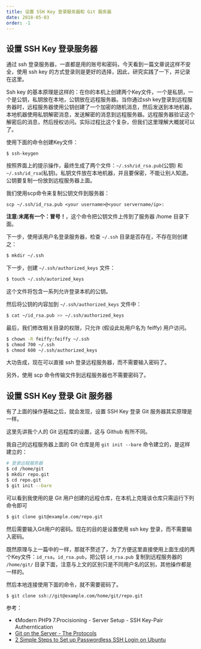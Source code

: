 ```yaml
---
title: 设置 SSH Key 登录服务器和 Git 服务器
date: 2018-05-03
order: -1
---
```


## 设置 SSH Key 登录服务器

通过 ssh 登录服务器，一直都是用的账号和密码，今天看到一篇文章说这样不安全，使用 ssh key 的方式登录则是更好的选择，因此，研究实践了一下，并记录在这里。

Ssh key 的基本原理是这样的：在你的本机上创建两个Key文件，一个是私钥，一个是公钥，私钥放在本地，公钥放在远程服务器。当你通过ssh key登录到远程服务器时，远程服务器使用公钥创建了一个加密的随机消息，然后发送到本地机器，本地机器使用私钥解密消息，发送解密的消息到远程服务器。远程服务器验证这个解密后的消息，然后授权访问。实际过程比这个复杂，但我们这里理解大概就可以了。

使用下面的命令创建Key文件：
``` shell
$ ssh-keygen
```
按照界面上的提示操作，最终生成了两个文件：`~/.ssh/id_rsa.pub`(公钥) 和 `~/.ssh/id_rsa`(私钥)。私钥文件放在本地机器，并且要保密，不能让别人知道。公钥要复制一份放到远程服务器上面。

我们使用scp命令来复制公钥文件到服务器：

``` shell
scp ~/.ssh/id_rsa.pub <your username>@<your servername/ip>:
```

**注意:末尾有一个：冒号！**，这个命令把公钥文件上传到了服务器 <your username>/home 目录下面。

下一步，使用该用户名登录服务器，检查 <code>~/.ssh</code> 目录是否存在，不存在则创建之：

``` bash
$ mkdir ~/.ssh
```
 
下一步，创建 `~/.ssh/authorized_keys` 文件：

``` bash
$ touch ~/.ssh/autorized_keys
```

这个文件将包含一系列允许登录本机的公钥。

然后将公钥的内容加到 `~/.ssh/authorized_keys` 文件中：

``` bash
$ cat ~/id_rsa.pub >> ~/.ssh/authorized_keys
```

最后，我们修改相关目录的权限，只允许 <your username>(假设此处用户名为 feiffy) 用户访问。

``` bash
$ chown -R feiffy:feiffy ~/.ssh
$ chmod 700 ~/.ssh
$ chmod 600 ~/.ssh/authorized_keys
```

大功告成，现在可以直接 ssh 登录远程服务器，而不需要输入密码了。

另外，使用 scp 命令传输文件到远程服务器也不需要密码了。

## 设置 SSH Key 登录 Git 服务器

有了上面的操作基础之后，就会发现，设置 SSH Key 登录 Git 服务器其实原理是一样。

这里先讲我个人的 Git 远程库的设置，这与 Github 有所不同。

我自己的远程服务器上面的 Git 仓库是用 `git init --bare` 命令建立的，是这样建立的：

``` bash
# 登录远程服务器
$ cd /home/git
$ mkdir repo.git
$ cd repo.git
$ git init --bare
```

可以看到我使用的是 Git 用户创建的远程仓库，在本机上克隆该仓库只需运行下列命令即可

``` bash
$ git clone git@example.com/repo.git
```

然后需要输入Git用户的密码。现在的目的是设置使用 ssh key 登录，而不需要输入密码。

既然原理与上一篇中的一样，那就不赘述了，为了方便这里直接使用上面生成的两个Key文件：`id_rsa`，`id_rsa.pub`，把公钥 `id_rsa.pub` 复制到远程服务器的 `/home/git/` 目录下面，注意与上文的区别只是不同用户名的区别，其他操作都是一样的。

然后本地连接使用下面的命令，就不需要密码了。

``` bash
$ git clone ssh://git@example.com/home/git/repo.git
```

参考：

- 《Modern PHP》 7.Procisioning - Server Setup - SSH Key-Pair Autherntication
- [Git on the Server - The Protocols](https://git-scm.com/book/en/v2/Git-on-the-Server-The-Protocols) 
- [ 2 Simple Steps to Set up Passwordless SSH Login on Ubuntu](https://www.linuxbabe.com/linux-server/setup-passwordless-ssh-login)
